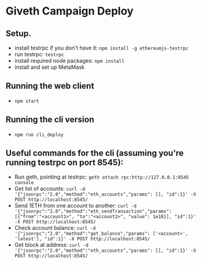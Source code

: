 # Giveth Campaign Deploy

## Setup.
- install testrpc if you don't have it: ```npm install -g ethereumjs-testrpc```
- run testrpc: ```testrpc```
- install required node packages: ```npm install```
- install and set up MetaMask

## Running the web client
- ```npm start```

## Running the cli version 
- ```npm run cli_deploy```

## Useful commands for the cli (assuming you're running testrpc on port 8545):
* Run geth, pointing at testrpc: ```geth attach rpc:http://127.0.0.1:8545 console```
* Get list of accounts: ```curl -d '{"jsonrpc":"2.0","method":"eth_accounts","params": [], "id":1}' -X POST http://localhost:8545/```
* Send 1ETH from one account to another: ```curl -d '{"jsonrpc":"2.0","method":"eth_sendTransaction","params": [{"from":"<account1>", "to":"<account2>", "value": 1e18}], "id":1}' -X POST http://localhost:8545/```
* Check account balance: ```curl -d '{"jsonrpc":"2.0","method":"get_balance","params": ['<account>', 'latest'], "id":1}' -X POST http://localhost:8545/```
* Get block at address: ```curl -d '{"jsonrpc":"2.0","method":"eth_accounts","params": [], "id":1}' -X POST http://localhost:8545/```

